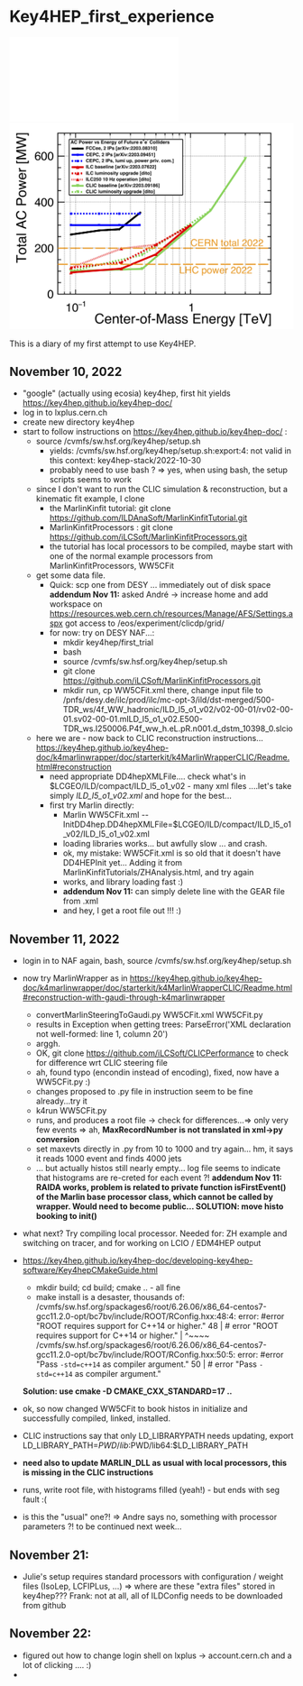 # Key4HEP_first_experience

![Link to the pdf and some description](power_vs_logE_withLHCandCERN.pdf)
![This is a test](power_vs_logE_withLHCandCERN.png)


This is a diary of my first attempt to use Key4HEP.

## November 10, 2022

- "google" (actually using ecosia) key4hep, first hit yields https://key4hep.github.io/key4hep-doc/
-  log in to lxplus.cern.ch
- create new directory key4hep
- start to follow instructions on https://key4hep.github.io/key4hep-doc/ :
   - source /cvmfs/sw.hsf.org/key4hep/setup.sh 
       - yields: /cvmfs/sw.hsf.org/key4hep/setup.sh:export:4: not valid in this context: key4hep-stack/2022-10-30
       - probably need to use bash ? => yes, when using bash, the setup scripts seems to work
   - since I don't want to run the CLIC simulation & reconstruction, but a kinematic fit example, I clone 
       - the MarlinKinfit tutorial:  git clone https://github.com/ILDAnaSoft/MarlinKinfitTutorial.git
       - MarlinKinfitProcessors : git clone https://github.com/iLCSoft/MarlinKinfitProcessors.git
       - the tutorial has local processors to be compiled, maybe start with one of the normal example processors from MarlinKinfitProcessors, WW5CFit
   - get some data file. 
     - Quick: scp one from DESY ... immediately out of disk space 
          **addendum Nov 11:** asked André -> increase home and add workspace on
          https://resources.web.cern.ch/resources/Manage/AFS/Settings.aspx
          got access to /eos/experiment/clicdp/grid/
     - for now: try on DESY NAF...:
       - mkdir key4hep/first_trial
       - bash
       - source /cvmfs/sw.hsf.org/key4hep/setup.sh 
       - git clone https://github.com/iLCSoft/MarlinKinfitProcessors.git
       - mkdir run, cp WW5CFit.xml there, change input file to   /pnfs/desy.de/ilc/prod/ilc/mc-opt-3/ild/dst-merged/500-TDR_ws/4f_WW_hadronic/ILD_l5_o1_v02/v02-00-01/rv02-00-01.sv02-00-01.mILD_l5_o1_v02.E500-TDR_ws.I250006.P4f_ww_h.eL.pR.n001.d_dstm_10398_0.slcio
  - here we are - now back to CLIC reconstruction instructions... https://key4hep.github.io/key4hep-doc/k4marlinwrapper/doc/starterkit/k4MarlinWrapperCLIC/Readme.html#reconstruction
     - need appropriate DD4hepXMLFile.... check what's in $LCGEO/ILD/compact/ILD_l5_o1_v02 - many xml files ....let's take simply *ILD_l5_o1_v02.xml* and hope for the best...
     - first try Marlin directly:
        - Marlin WW5CFit.xml --InitDD4hep.DD4hepXMLFile=$LCGEO/ILD/compact/ILD_l5_o1_v02/ILD_l5_o1_v02.xml
        - loading libraries works... but awfully slow ... and crash.
        -  ok, my mistake: WW5CFit.xml is so old that it doesn't have DD4HEPInit yet... Adding it from MarlinKinfitTutorials/ZHAnalysis.html, and try again
        -  works, and library loading fast :) 
        -  **addendum Nov 11:** can simply delete line with the GEAR file from .xml
        -  and hey, I get a root file out !!! :)


## November 11, 2022

-  login in to NAF again, bash, source /cvmfs/sw.hsf.org/key4hep/setup.sh 
-  now try MarlinWrapper as in https://key4hep.github.io/key4hep-doc/k4marlinwrapper/doc/starterkit/k4MarlinWrapperCLIC/Readme.html#reconstruction-with-gaudi-through-k4marlinwrapper
   -  convertMarlinSteeringToGaudi.py WW5CFit.xml WW5CFit.py  
   -  results in Exception when getting trees: ParseError('XML declaration not well-formed: line 1, column 20')
   -  arggh. 
   -  OK, git clone https://github.com/iLCSoft/CLICPerformance to check for difference wrt CLIC steering file
   -  ah, found typo (encondin instead of encoding), fixed, now have a WW5CFit.py :)
   -  changes proposed to .py file in instruction seem to be fine already...try it
   -  k4run WW5CFit.py
   -  runs, and produces a root file -> check for differences...=> only very few events => ah, **MaxRecordNumber is not translated in xml->py conversion**
   -  set maxevts directly in .py from 10 to 1000 and try again... hm, it says it reads 1000 event and finds 4000 jets
   -  ... but actually histos still nearly empty... log file seems to indicate that histograms are re-creted for each event ?!
      **addendum Nov 11: RAIDA works, problem is related to private function isFirstEvent() of the Marlin base processor class, which cannot be called by wrapper. Would need to become public... SOLUTION: move histo booking to init()**
- what next? Try compiling local processor. Needed for: ZH example and switching on tracer, and for working on LCIO / EDM4HEP output
- https://key4hep.github.io/key4hep-doc/developing-key4hep-software/Key4hepCMakeGuide.html
   - mkdir build; cd build; cmake .. - all fine
   - make install is a desaster, thousands of: 
/cvmfs/sw.hsf.org/spackages6/root/6.26.06/x86_64-centos7-gcc11.2.0-opt/bc7bv/include/ROOT/RConfig.hxx:48:4: error: #error "ROOT requires support for C++14 or higher."
   48 | #  error "ROOT requires support for C++14 or higher."
      |    ^~~~~
/cvmfs/sw.hsf.org/spackages6/root/6.26.06/x86_64-centos7-gcc11.2.0-opt/bc7bv/include/ROOT/RConfig.hxx:50:5: error: #error "Pass `-std=c++14` as compiler argument."
   50 | #   error "Pass `-std=c++14` as compiler argument."
   
   **Solution: use cmake -D CMAKE_CXX_STANDARD=17 ..**
- ok, so now changed WW5CFit to book histos in initialize and successfully compiled, linked, installed. 
- CLIC instructions say that only LD_LIBRARYPATH needs updating, export LD_LIBRARY_PATH=$PWD/lib:$PWD/lib64:$LD_LIBRARY_PATH   
- **need also to update MARLIN_DLL as usual with local processors, this is missing in the CLIC instructions**
- runs, write root file, with histograms filled (yeah!) - but ends with seg fault :( 
- is this the "usual" one?! => Andre says no, something with processor parameters ?! to be continued next week...

## November 21:

- Julie's setup requires standard processors with configuration / weight files (IsoLep, LCFIPLus, ...) => where are these "extra files" stored in key4hep??? Frank: not at all, all of ILDConfig needs to be downloaded from github

## November 22:

- figured out how to change login shell on lxplus -> account.cern.ch and a lot of clicking .... :)
- 


